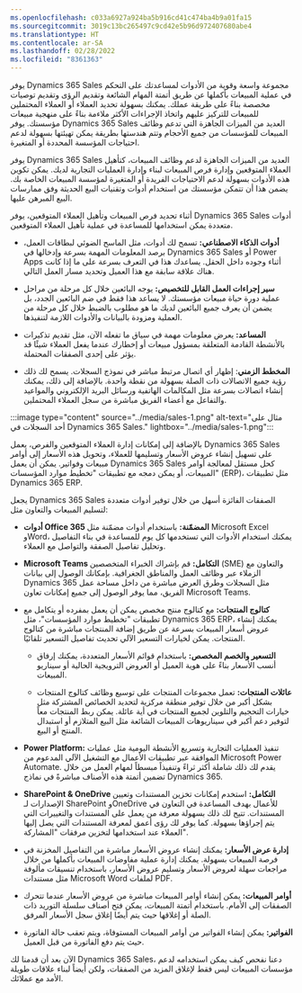 ```yaml
---
ms.openlocfilehash: c033a6927a924ba5b916cd41c474ba4b9a01fa15
ms.sourcegitcommit: 3019c13bc265497c9cd42e5b96d972407680abe4
ms.translationtype: HT
ms.contentlocale: ar-SA
ms.lasthandoff: 02/28/2022
ms.locfileid: "8361363"
---
```

يوفر Dynamics 365 Sales مجموعة واسعة وقوية من الأدوات لمساعدتك على التحكم في عملية المبيعات بأكملها عن طريق أتمتة المهام الشائعة وتقديم الرؤى وتقديم توصيات مخصصة بناءً على طريقة عملك. يمكنك بسهولة تحديد العملاء أو العملاء المحتملين للمبيعات للتركيز عليهم واتخاذ الإجراءات الأكثر ملاءمة بناءً على منهجية مبيعات مؤسستك. يوفر Dynamics 365 Sales العديد من الميزات الجاهزة التي تدعم وظائف المبيعات للمؤسسات من جميع الأحجام وتتم هندستها بطريقة يمكن تهيئتها بسهولة لدعم احتياجات المؤسسة المحددة أو المتغيرة. 

يوفر Dynamics 365 Sales العديد من الميزات الجاهزة لدعم وظائف المبيعات، كتأهيل العملاء المتوقعين وإدارة فرص المبيعات لبناء وإدارة العمليات التجارية لديك. يمكن تكوين هذه الأدوات بسهولة لدعم الاحتياجات الفريدة أو المتغيرة لمؤسسة المبيعات الخاصة بك. يضمن هذا أن تتمكن مؤسستك من استخدام أدوات وتقنيات البيع الحديثة وفق ممارسات البيع المبرهن عليها. 

أثناء تحديد فرص المبيعات وتأهيل العملاء المتوقعين، يوفر Dynamics 365 Sales أدوات متعددة يمكن استخدامها للمساعدة في عملية تأهيل العملاء المتوقعين. 

- **أدوات الذكاء الاصطناعي:** تسمح لك أدوات، مثل الماسح الضوئي لبطاقات العمل، برصد المعلومات المهمة بسرعة وإدخالها في Dynamics 365 Sales أو Power Apps أثناء وجوده داخل الحقل. يساعدك هذا في التعرف بسرعة على ما إذا كانت هناك علاقة سابقة مع هذا العميل وتحديد مسار العمل التالي. 

- **سير إجراءات العمل القابل للتخصيص:** يوجه البائعين خلال كل مرحلة من مراحل عملية دورة حياة مبيعات مؤسستك. لا يساعد هذا فقط في ضم البائعين الجدد، بل يضمن أن يعرف جميع البائعين لديك ما هو مطلوب بالضبط خلال كل مرحلة من العملية ومزودة بالبيانات والأدوات اللازمة لتنفيذها. 

- **المساعد:** يعرض معلومات مهمة في سياق ما تفعله الآن، مثل تقديم تذكيرات بالأنشطة القادمة المتعلقة بمسؤول مبيعات أو إخطارك عندما يفعل العملاء شيئًا قد يؤثر على إحدى الصفقات المحتملة. 

- **المخطط الزمني**: إظهار أي اتصال مرتبط مباشر في نموذج السجلات. يسمح لك ذلك رؤية جميع الاتصالات ذات الصلة بسهولة من نقطة واحدة. بالإضافة إلى ذلك، يمكنك إنشاء اتصالات بسرعة مثل المكالمات الهاتفية ورسائل البريد الإلكتروني والمواعيد والتفاعل مع أعضاء الفريق مباشرة من سجل العملاء المحتملين. 

:::image type="content" source="../media/sales-1.png" alt-text="مثال على أحد السجلات في Dynamics 365 Sales." lightbox="../media/sales-1.png":::

 

بالإضافة إلى إمكانات إدارة العملاء المتوقعين والفرص، يعمل Dynamics 365 Sales على تسهيل إنشاء عروض الأسعار وتسليمها للعملاء، وتحويل هذه الأسعار إلى أوامر مبيعات وفواتير. يمكن أن يعمل Dynamics 365 Sales كحل مستقل لمعالجة أوامر المبيعات، أو يمكن دمجه مع تطبيقات "تخطيط موارد المؤسسات" (ERP)، مثل تطبيقات Dynamics 365 ERP. 

يجعل Dynamics 365 Sales الصفقات الفائزة أسهل من خلال توفير أدوات متعددة لتسليم المبيعات والتعاون مثل:

- **أدوات Office 365 المضمّنة:** باستخدام أدوات مضمّنة مثل Microsoft Excel وWord، يمكنك استخدام الأدوات التي تستخدمها كل يوم للمساعدة في بناء التفاصيل وتحليل تفاصيل الصفقة والتواصل مع العملاء. 

- **Microsoft Teams التكامل:** قم بإشراك الخبراء المتخصصين (SME) والتعاون مع الزملاء عبر وظائف العمل والمناطق الجغرافية. بإمكانك الوصول إلى بيانات Dynamics 365 مثل السجلات وطرق العرض مباشرة من داخل مساحة عمل الفريق، مما يوفر الوصول إلى جميع إمكانات تعاون Microsoft Teams. 

- **كتالوج المنتجات:** مع كتالوج منتج مخصص يمكن أن يعمل بمفرده أو يتكامل مع تطبيقات "تخطيط موارد المؤسسات"، مثل Dynamics 365 ERP، يمكنك إنشاء عروض أسعار المبيعات بسرعة عن طريق إضافة المنتجات مباشرة من كتالوج المنتجات. يمكن لخيارات التسعير الآلي تحديث تفاصيل التسعير تلقائيًا. 

    - **التسعير والخصم المخصص:** باستخدام قوائم الأسعار المتعددة، يمكنك إرفاق أنسب الأسعار بناءً على هوية العميل أو العروض الترويجية الحالية أو سيناريو المبيعات. 

    - **عائلات المنتجات:** تعمل مجموعات المنتجات على توسيع وظائف كتالوج المنتجات بشكل أكبر من خلال توفير منطقة مركزية لتحديد الخصائص المشتركة مثل خيارات التحجيم والتلوين لجميع المنتجات في أية عائلة. يمكن ربط المنتجات معاً لتوفير دعم أكبر في سيناريوهات المبيعات الشائعة مثل البيع المتلازم أو استبدال المنتج أو البيع. 

- **Power Platform:** تنفيذ العمليات التجارية وتسريع الأنشطة اليومية مثل عمليات الموافقة عبر تطبيقات الأعمال مع التشغيل الآلي المدعوم من Microsoft Power Automate. يقدم لك ذلك شاملة أكثر ثراءً وتنفيذاً مبسطاً لمهام العمل من خلال تضمين أتمتة هذه الأصناف مباشرةً في نماذج Dynamics 365. 

- **SharePoint &amp; OneDrive التكامل:** استخدم إمكانات تخزين المستندات وتعيين الإصدارات لـ SharePoint وOneDrive للأعمال بهدف المساعدة في التعاون في المستندات. تتيح لك ذلك بسهولة معرفة من يعمل على المستندات والتغييرات التي يتم إجراؤها بسهولة. كما يوفر لك رؤى أعمق لمعرفة المستندات التي يصل إليها العملاء عند استخدامها لتخزين مرفقات "المشاركة". 

- **إدارة عرض الأسعار:** يمكنك إنشاء عروض الأسعار مباشرة من التفاصيل المخزنة في فرصة المبيعات بسهولة. يمكنك إدارة عملية مفاوضات المبيعات بأكملها من خلال مراجعات سهلة لعروض الأسعار وتسليم عروض الأسعار، باستخدام تنسيقات مألوفة مثل مستندات Microsoft Word لملفات PDF. 

- **أوامر المبيعات:** يمكن إنشاء أوامر المبيعات مباشرة من عروض الأسعار عندما تتحرك الصفقات إلى الأمام. باستخدام أتمتة المبيعات، يمكن فتح أصناف سلسلة التوريد ذات الصلة أو إغلاقها حيث يتم أيضًا إغلاق سجل الأسعار المرفق. 

- **الفواتير:** يمكن إنشاء الفواتير من أوامر المبيعات المستوفاة، ويتم تعقب حالة الفاتورة حيث يتم دفع الفاتورة من قبل العميل. 

 

الآن بعد أن قدمنا لك Dynamics 365 Sales، دعنا نفحص كيف يمكن استخدامه لدعم مؤسسات المبيعات ليس فقط لإغلاق المزيد من الصفقات، ولكن أيضاً لبناء علاقات طويلة الأمد مع عملائك. 
